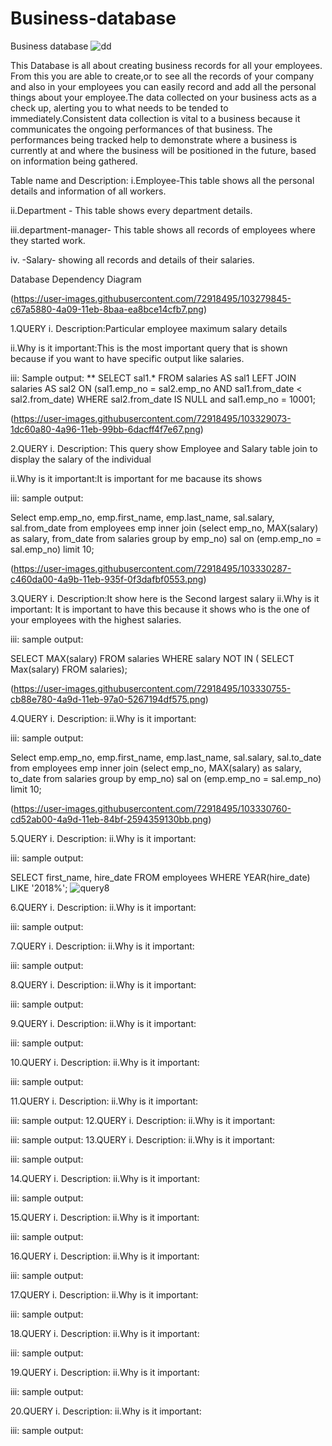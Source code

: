 # Business-database
Business database
![dd](https://user-images.githubusercontent.com/72918495/103275341-f07a4d80-49fe-11eb-8a83-46f0d19edf5e.png)

This Database is all about creating business records for all your employees. From this you are able to create,or to see all the records of your company and also in your employees you can easily record and add all the personal things about your employee.The data collected on your business acts as a check up, alerting you to what needs to be tended to immediately.Consistent data collection is vital to a business because it communicates the ongoing performances of that business. The performances being tracked help to demonstrate where a business is currently at and where the business will be positioned in the future, based on information being gathered. 


Table name and Description:
   i.Employee-This table shows all the personal details and information  of all workers.

   ii.Department - This table shows every department details.

  iii.department-manager- This table shows all records of employees where they started work.

 iv. -Salary- showing all records and details of their salaries.
 
Database Dependency Diagram

(https://user-images.githubusercontent.com/72918495/103279845-c67a5880-4a09-11eb-8baa-ea8bce14cfb7.png)
>
1.QUERY 
       i. Description:Particular employee maximum salary details
       
   ii.Why is it important:This is the most important query that is shown because if you want to have specific output like salaries.
     
   iii: Sample output:
  ** 
   SELECT sal1.* FROM salaries AS sal1 LEFT JOIN salaries AS sal2 ON (sal1.emp_no = sal2.emp_no AND sal1.from_date < sal2.from_date) WHERE sal2.from_date IS NULL and sal1.emp_no = 10001;
   
  (https://user-images.githubusercontent.com/72918495/103329073-1dc60a80-4a96-11eb-99bb-6dacff4f7e67.png)
>
2.QUERY 
       i. Description: This query show Employee and Salary table join to display the salary of the individual
       
   ii.Why is it important:It is important for me bacause its shows 
   
   
   iii: sample output:
   
   Select emp.emp_no, emp.first_name, emp.last_name, sal.salary, sal.from_date from employees emp inner join (select emp_no, MAX(salary) as salary, from_date from salaries group by emp_no) sal on (emp.emp_no = sal.emp_no) limit 10;
   
  (https://user-images.githubusercontent.com/72918495/103330287-c460da00-4a9b-11eb-935f-0f3dafbf0553.png)

>
3.QUERY 
       i. Description:It show here is the Second largest salary
      ii.Why is it important: It is important to have this because it shows who is the one of your employees with the highest salaries. 

   iii: sample output:
  
 SELECT MAX(salary) FROM salaries WHERE salary NOT IN ( SELECT Max(salary) FROM salaries);
 
 (https://user-images.githubusercontent.com/72918495/103330755-cb88e780-4a9d-11eb-97a0-5267194df575.png)

 >
4.QUERY 
       i. Description:
      ii.Why is it important:
     
      
   iii: sample output:
   
   Select emp.emp_no, emp.first_name, emp.last_name, sal.salary, sal.to_date from employees emp inner join (select emp_no, MAX(salary) as salary, to_date from salaries group by emp_no) sal on (emp.emp_no = sal.emp_no) limit 10;
   
   (https://user-images.githubusercontent.com/72918495/103330760-cd52ab00-4a9d-11eb-84bf-2594359130bb.png)



5.QUERY 
       i. Description:
      ii.Why is it important:

   iii: sample output:
   
   SELECT first_name, hire_date 
FROM employees 
WHERE YEAR(hire_date)  LIKE '2018%';
![query8](https://user-images.githubusercontent.com/72918495/103330749-c9bf2400-4a9d-11eb-87be-cbdc616b13c1.png)



   
6.QUERY 
       i. Description:
      ii.Why is it important:
      
   iii: sample output:

7.QUERY 
       i. Description:
      ii.Why is it important:
      
   iii: sample output:

8.QUERY 
       i. Description:
      ii.Why is it important:
      
   iii: sample output:

9.QUERY 
       i. Description:
      ii.Why is it important:
      
   iii: sample output:

10.QUERY 
       i. Description:
      ii.Why is it important:
      
   iii: sample output:

11.QUERY 
       i. Description:
      ii.Why is it important:

   iii: sample output:
12.QUERY 
       i. Description:
      ii.Why is it important:

   iii: sample output:
13.QUERY 
       i. Description:
      ii.Why is it important:
      
   iii: sample output:

14.QUERY 
       i. Description:
      ii.Why is it important:
      
   iii: sample output:

15.QUERY 
       i. Description:
      ii.Why is it important:
      
   iii: sample output:

16.QUERY 
       i. Description:
      ii.Why is it important:
      
   iii: sample output:

17.QUERY 
       i. Description:
      ii.Why is it important:
      
   iii: sample output:

18.QUERY 
       i. Description:
      ii.Why is it important:
      
   iii: sample output:

19.QUERY 
       i. Description:
      ii.Why is it important:

   iii: sample output:
   
20.QUERY 
       i. Description:
      ii.Why is it important:
      
   iii: sample output:


